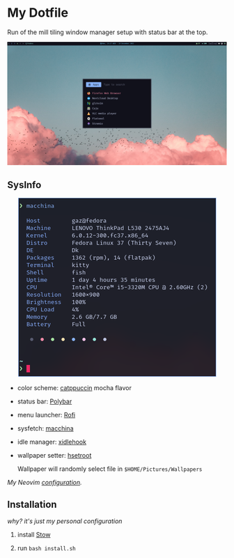 # My Dotfile

Run of the mill tiling window manager setup with status bar at the top.

![desktop](./desktop.png)

## SysInfo

<div styel="display:flex;" align="center">
    <img title="" src="./fetch.png" alt="fetch" data-align="inline">
</div>

- color scheme: [catppuccin](https://github.com/catppuccin/catppuccin) mocha flavor

- status bar: [Polybar](https://github.com/polybar/polybar/)

- menu launcher: [Rofi](https://github.com/davatorium/rofi/)

- sysfetch: [macchina](https://github.com/Macchina-CLI/macchina)

- idle manager: [xidlehook](https://github.com/jD91mZM2/xidlehook)

- wallpaper setter: [hsetroot](https://github.com/himdel/hsetroot)
  
  Wallpaper will randomly select file in `$HOME/Pictures/Wallpapers`

*My Neovim [configuration](https://github.com/GazDuckington/nvim).*

## Installation

*why? it's just my personal configuration*

1. install [Stow](https://github.com/aspiers/stow)

2. run `bash install.sh`
